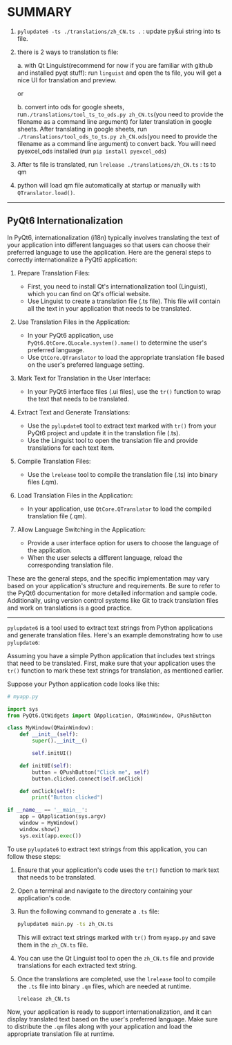 # SUMMARY

1. `pylupdate6 -ts ./translations/zh_CN.ts .` : update py&ui string into ts file.
2. there is 2 ways to translation ts file:

   a. with Qt Linguist(recommend for now if you are familiar with github and installed pyqt stuff): run `linguist` and open the ts file, you will get a nice UI for translation and preview.

   or 

   b. convert into ods for google sheets, run`./translations/tool_ts_to_ods.py zh_CN.ts`(you need to provide the filename as a command line argument) for later translation in google sheets. After translating in google sheets, run `./translations/tool_ods_to_ts.py zh_CN.ods`(you need to provide the filename as a command line argument) to convert back. You will need pyexcel_ods installed (run `pip install pyexcel_ods`)

3. After ts file is translated, run `lrelease ./translations/zh_CN.ts` : ts to qm
4. python will load qm file automatically at startup or manually with `QTranslator.load()`.

---

## PyQt6 Internationalization

In PyQt6, internationalization (i18n) typically involves translating the text of your application into different languages so that users can choose their preferred language to use the application. Here are the general steps to correctly internationalize a PyQt6 application:

1. Prepare Translation Files:
   - First, you need to install Qt's internationalization tool (Linguist), which you can find on Qt's official website.
   - Use Linguist to create a translation file (.ts file). This file will contain all the text in your application that needs to be translated.

2. Use Translation Files in the Application:
   - In your PyQt6 application, use `PyQt6.QtCore.QLocale.system().name()` to determine the user's preferred language.
   - Use `QtCore.QTranslator` to load the appropriate translation file based on the user's preferred language setting.

3. Mark Text for Translation in the User Interface:
   - In your PyQt6 interface files (.ui files), use the `tr()` function to wrap the text that needs to be translated.

4. Extract Text and Generate Translations:
   - Use the `pylupdate6` tool to extract text marked with `tr()` from your PyQt6 project and update it in the translation file (.ts).
   - Use the Linguist tool to open the translation file and provide translations for each text item.

5. Compile Translation Files:
   - Use the `lrelease` tool to compile the translation file (.ts) into binary files (.qm).

6. Load Translation Files in the Application:
   - In your application, use `QtCore.QTranslator` to load the compiled translation file (.qm).

7. Allow Language Switching in the Application:
   - Provide a user interface option for users to choose the language of the application.
   - When the user selects a different language, reload the corresponding translation file.

These are the general steps, and the specific implementation may vary based on your application's structure and requirements. Be sure to refer to the PyQt6 documentation for more detailed information and sample code. Additionally, using version control systems like Git to track translation files and work on translations is a good practice.

---

`pylupdate6` is a tool used to extract text strings from Python applications and generate translation files. Here's an example demonstrating how to use `pylupdate6`:

Assuming you have a simple Python application that includes text strings that need to be translated. First, make sure that your application uses the `tr()` function to mark these text strings for translation, as mentioned earlier.

Suppose your Python application code looks like this:

```python
# myapp.py

import sys
from PyQt6.QtWidgets import QApplication, QMainWindow, QPushButton

class MyWindow(QMainWindow):
    def __init__(self):
        super().__init__()

        self.initUI()

    def initUI(self):
        button = QPushButton("Click me", self)
        button.clicked.connect(self.onClick)

    def onClick(self):
        print("Button clicked")

if __name__ == '__main__':
    app = QApplication(sys.argv)
    window = MyWindow()
    window.show()
    sys.exit(app.exec())
```

To use `pylupdate6` to extract text strings from this application, you can follow these steps:

1. Ensure that your application's code uses the `tr()` function to mark text that needs to be translated.

2. Open a terminal and navigate to the directory containing your application's code.

3. Run the following command to generate a `.ts` file:

   ```bash
   pylupdate6 main.py -ts zh_CN.ts
   ```

   This will extract text strings marked with `tr()` from `myapp.py` and save them in the `zh_CN.ts` file.

4. You can use the Qt Linguist tool to open the `zh_CN.ts` file and provide translations for each extracted text string.

5. Once the translations are completed, use the `lrelease` tool to compile the `.ts` file into binary `.qm` files, which are needed at runtime.

   ```bash
   lrelease zh_CN.ts
   ```

Now, your application is ready to support internationalization, and it can display translated text based on the user's preferred language. Make sure to distribute the `.qm` files along with your application and load the appropriate translation file at runtime.